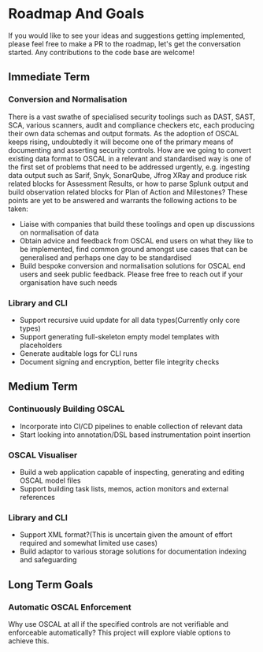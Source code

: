 # Roadmap And Goals

If you would like to see your ideas and suggestions getting implemented, please
feel free to make a PR to the roadmap, let's get the conversation started. Any
contributions to the code base are welcome!

## Immediate Term

### Conversion and Normalisation

There is a vast swathe of specialised security toolings such as DAST, SAST,
SCA, various scanners, audit and compliance checkers etc, each producing their
own data schemas and output formats. As the adoption of OSCAL keeps rising,
undoubtedly it will become one of the primary means of documenting and asserting
security controls. How are we going to convert existing data format to OSCAL
in a relevant and standardised way is one of the first set of problems that
need to be addressed urgently, e.g. ingesting data output such as Sarif, Snyk,
SonarQube, Jfrog XRay and produce risk related blocks for Assessment Results,
or how to parse Splunk output and build observation related blocks for Plan of
Action and Milestones? These points are yet to be answered and warrants the
following actions to be taken:

- Liaise with companies that build these toolings and open up discussions on
normalisation of data
- Obtain advice and feedback from OSCAL end users on what they like to be
implemented, find common ground amongst use cases that can be generalised and
perhaps one day to be standardised
- Build bespoke conversion and normalisation solutions for OSCAL end users and
seek public feedback. Please free free to reach out if your organisation have
such needs

### Library and CLI
- Support recursive uuid update for all data types(Currently only core types)
- Support generating full-skeleton empty model templates with placeholders
- Generate auditable logs for CLI runs
- Document signing and encryption, better file integrity checks

## Medium Term

### Continuously Building OSCAL
- Incorporate into CI/CD pipelines to enable collection of relevant data
- Start looking into annotation/DSL based instrumentation point insertion

### OSCAL Visualiser
- Build a web application capable of inspecting, generating and editing OSCAL
model files
- Support building task lists, memos, action monitors and external references

### Library and CLI
- Support XML format?(This is uncertain given the amount of effort required
and somewhat limited use cases)
- Build adaptor to various storage solutions for documentation indexing and
safeguarding

## Long Term Goals

### Automatic OSCAL Enforcement
Why use OSCAL at all if the specified controls are not verifiable and enforceable
automatically? This project will explore viable options to achieve this.
